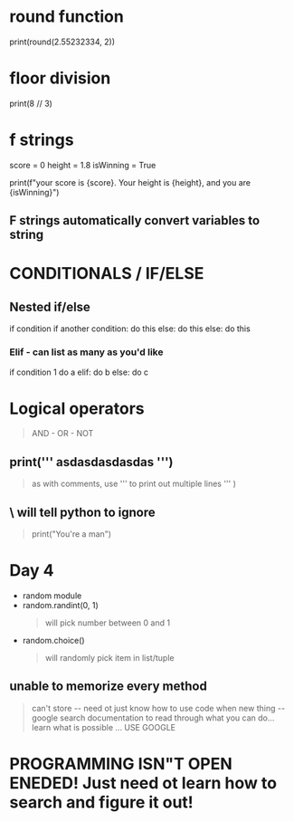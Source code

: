 # round function
print(round(2.55232334, 2))

# floor division
print(8 // 3)

# f strings
score = 0
height = 1.8
isWinning = True

print(f"your score is {score}. Your height is {height}, and you are {isWinning}")

## F strings automatically convert variables to string

# CONDITIONALS / IF/ELSE

## Nested if/else
if condition
    if another condition:
        do this
    else:
        do this
else:
    do this

### Elif - can list as many as you'd like
if condition 1
    do a
elif:
    do b
else: 
    do c

# Logical operators
> AND - OR - NOT


## print(''' asdasdasdasdas ''')
> as with comments, use ''' to print out multiple lines ''' )

## \ will tell python to ignore
> print("You\'re a man")

# Day 4
* random module
* random.randint(0, 1)
  > will pick number between 0 and 1
* random.choice() 
  > will randomly pick item in list/tuple

## unable to memorize every method
> can't store -- need ot just know how to use code
> when new thing -- google search documentation to read through what you can do...
> learn what is possible ... USE GOOGLE

# PROGRAMMING ISN"T OPEN ENEDED! Just need ot learn how to search and figure it out!
